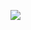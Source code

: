 ![](https://github-readme-stats.vercel.app/api?username=yuliangxiu&show_icons=true&count_private=true&hide=prs&theme=default_repocard)
